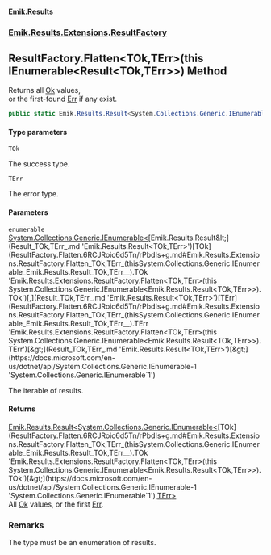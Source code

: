 #### [Emik.Results](index.md 'index')
### [Emik.Results.Extensions](Emik.Results.Extensions.md 'Emik.Results.Extensions').[ResultFactory](ResultFactory.md 'Emik.Results.Extensions.ResultFactory')

## ResultFactory.Flatten<TOk,TErr>(this IEnumerable<Result<TOk,TErr>>) Method

Returns all [Ok](Result_TOk,TErr_.Ok.md 'Emik.Results.Result<TOk,TErr>.Ok') values,  
or the first-found [Err](Result_TOk,TErr_.Err.md 'Emik.Results.Result<TOk,TErr>.Err') if any exist.

```csharp
public static Emik.Results.Result<System.Collections.Generic.IEnumerable<TOk>,TErr> Flatten<TOk,TErr>(this System.Collections.Generic.IEnumerable<Emik.Results.Result<TOk,TErr>> enumerable);
```
#### Type parameters

<a name='Emik.Results.Extensions.ResultFactory.Flatten_TOk,TErr_(thisSystem.Collections.Generic.IEnumerable_Emik.Results.Result_TOk,TErr__).TOk'></a>

`TOk`

The success type.

<a name='Emik.Results.Extensions.ResultFactory.Flatten_TOk,TErr_(thisSystem.Collections.Generic.IEnumerable_Emik.Results.Result_TOk,TErr__).TErr'></a>

`TErr`

The error type.
#### Parameters

<a name='Emik.Results.Extensions.ResultFactory.Flatten_TOk,TErr_(thisSystem.Collections.Generic.IEnumerable_Emik.Results.Result_TOk,TErr__).enumerable'></a>

`enumerable` [System.Collections.Generic.IEnumerable&lt;](https://docs.microsoft.com/en-us/dotnet/api/System.Collections.Generic.IEnumerable-1 'System.Collections.Generic.IEnumerable`1')[Emik.Results.Result&lt;](Result_TOk,TErr_.md 'Emik.Results.Result<TOk,TErr>')[TOk](ResultFactory.Flatten.6RCJRoic6d5Tn/rPbdIs+g.md#Emik.Results.Extensions.ResultFactory.Flatten_TOk,TErr_(thisSystem.Collections.Generic.IEnumerable_Emik.Results.Result_TOk,TErr__).TOk 'Emik.Results.Extensions.ResultFactory.Flatten<TOk,TErr>(this System.Collections.Generic.IEnumerable<Emik.Results.Result<TOk,TErr>>).TOk')[,](Result_TOk,TErr_.md 'Emik.Results.Result<TOk,TErr>')[TErr](ResultFactory.Flatten.6RCJRoic6d5Tn/rPbdIs+g.md#Emik.Results.Extensions.ResultFactory.Flatten_TOk,TErr_(thisSystem.Collections.Generic.IEnumerable_Emik.Results.Result_TOk,TErr__).TErr 'Emik.Results.Extensions.ResultFactory.Flatten<TOk,TErr>(this System.Collections.Generic.IEnumerable<Emik.Results.Result<TOk,TErr>>).TErr')[&gt;](Result_TOk,TErr_.md 'Emik.Results.Result<TOk,TErr>')[&gt;](https://docs.microsoft.com/en-us/dotnet/api/System.Collections.Generic.IEnumerable-1 'System.Collections.Generic.IEnumerable`1')

The iterable of results.

#### Returns
[Emik.Results.Result&lt;](Result_TOk,TErr_.md 'Emik.Results.Result<TOk,TErr>')[System.Collections.Generic.IEnumerable&lt;](https://docs.microsoft.com/en-us/dotnet/api/System.Collections.Generic.IEnumerable-1 'System.Collections.Generic.IEnumerable`1')[TOk](ResultFactory.Flatten.6RCJRoic6d5Tn/rPbdIs+g.md#Emik.Results.Extensions.ResultFactory.Flatten_TOk,TErr_(thisSystem.Collections.Generic.IEnumerable_Emik.Results.Result_TOk,TErr__).TOk 'Emik.Results.Extensions.ResultFactory.Flatten<TOk,TErr>(this System.Collections.Generic.IEnumerable<Emik.Results.Result<TOk,TErr>>).TOk')[&gt;](https://docs.microsoft.com/en-us/dotnet/api/System.Collections.Generic.IEnumerable-1 'System.Collections.Generic.IEnumerable`1')[,](Result_TOk,TErr_.md 'Emik.Results.Result<TOk,TErr>')[TErr](ResultFactory.Flatten.6RCJRoic6d5Tn/rPbdIs+g.md#Emik.Results.Extensions.ResultFactory.Flatten_TOk,TErr_(thisSystem.Collections.Generic.IEnumerable_Emik.Results.Result_TOk,TErr__).TErr 'Emik.Results.Extensions.ResultFactory.Flatten<TOk,TErr>(this System.Collections.Generic.IEnumerable<Emik.Results.Result<TOk,TErr>>).TErr')[&gt;](Result_TOk,TErr_.md 'Emik.Results.Result<TOk,TErr>')  
All [Ok](Result_TOk,TErr_.Ok.md 'Emik.Results.Result<TOk,TErr>.Ok') values, or the first [Err](Result_TOk,TErr_.Err.md 'Emik.Results.Result<TOk,TErr>.Err').

### Remarks
  
The type must be an enumeration of results.